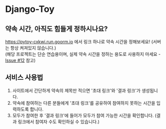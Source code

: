 # Django-Toy

## 약속 시간, 아직도 힘들게 정하시나요?
https://pytoy-cxkwi.run.goorm.io 에서 링크 하나로 약속 시간을 정해보세요!
(서버는 항상 켜져있지 않습니다.)    
(해당 프로젝트는 단순 연습용이며, 실제 약속 시간을 정하는 용도로 사용하지 마세요 - [Issue #12](https://github.com/Mango-Juice/Django-Toy/issues/12) 참고)

## 서비스 사용법
1. 사이트에서 간단하게 약속의 제목만 적으면 '초대 링크'와 '결과 링크'가 생성됩니다.
2. 약속에 참여하는 다른 분들에게 '초대 링크'를 공유하여 참여하지 못하는 시간을 입력하도록 합니다.
3. 모두가 참여한 후 '결과 링크'에 들어가 모두가 참여 가능한 시간을 확인합니다. (결과 링크에서 참여자 수도 확인하실 수 있습니다.)